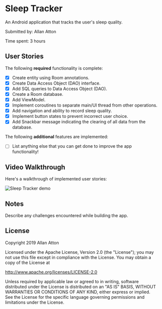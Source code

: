 # Sleep Tracker

An Android application that tracks the user's sleep quality.

Submitted by: Allan Atton

Time spent: 3 hours

## User Stories

The following **required** functionality is complete:

* [X] Create entity using Room annotations.
* [X] Create Data Access Object (DAO) interface.
* [X] Add SQL queries to Data Access Object (DAO).
* [X] Create a Room database.
* [X] Add ViewModel.
* [X] Implement coroutines to separate main/UI thread from other operations.
* [X] Add navigation and ability to record sleep quality.
* [X] Implement button states to prevent incorrect user choice.
* [X] Add Snackbar message indicating the clearing of all data from the database.

The following **additional** features are implemented:

* [ ] List anything else that you can get done to improve the app functionality!

## Video Walkthrough 

Here's a walkthrough of implemented user stories:

<img src='Sleep_Tracker.gif' title='Sleep Tracker animated demo' alt='Sleep Tracker demo' />

## Notes

Describe any challenges encountered while building the app.

## License

Copyright 2019 Allan Atton

Licensed under the Apache License, Version 2.0 (the "License");
you may not use this file except in compliance with the License.
You may obtain a copy of the License at

http://www.apache.org/licenses/LICENSE-2.0

Unless required by applicable law or agreed to in writing, software
distributed under the License is distributed on an "AS IS" BASIS,
WITHOUT WARRANTIES OR CONDITIONS OF ANY KIND, either express or implied.
See the License for the specific language governing permissions and
limitations under the License.
